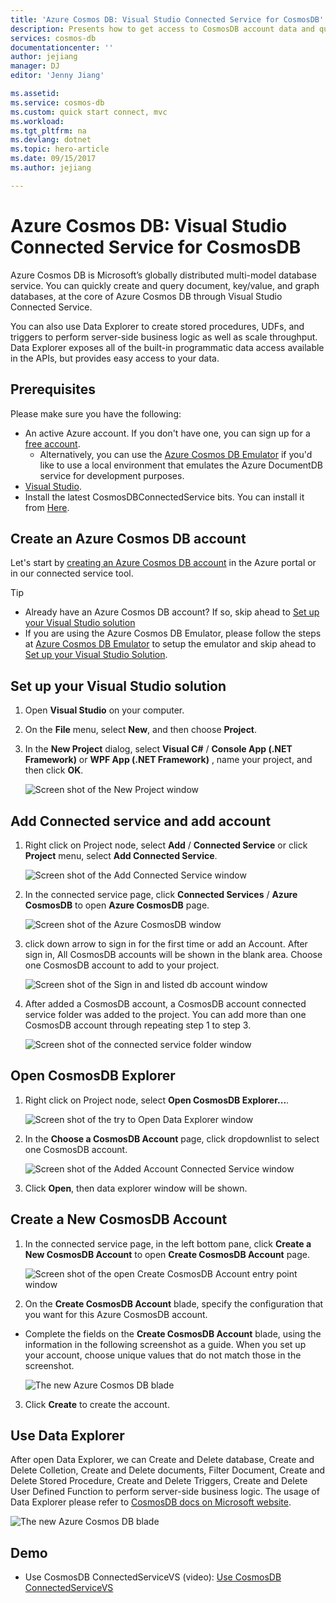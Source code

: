 ```yaml
---
title: 'Azure Cosmos DB: Visual Studio Connected Service for CosmosDB'
description: Presents how to get access to CosmosDB account data and query data through Visual Studio Connected Service
services: cosmos-db
documentationcenter: ''
author: jejiang
manager: DJ
editor: 'Jenny Jiang'

ms.assetid: 
ms.service: cosmos-db
ms.custom: quick start connect, mvc
ms.workload: 
ms.tgt_pltfrm: na
ms.devlang: dotnet
ms.topic: hero-article
ms.date: 09/15/2017
ms.author: jejiang

---
```

# Azure Cosmos DB: Visual Studio Connected Service for CosmosDB

Azure Cosmos DB is Microsoft’s globally distributed multi-model database service. You can quickly create and query document, key/value, and graph databases, at the core of Azure Cosmos DB through Visual Studio Connected Service. 

You can also use Data Explorer to create stored procedures, UDFs, and triggers to perform server-side business logic as well as scale throughput. Data Explorer exposes all of the built-in programmatic data access available in the APIs, but provides easy access to your data.

## Prerequisites

Please make sure you have the following:

* An active Azure account. If you don't have one, you can sign up for a [free account](https://azure.microsoft.com/free/). 
    * Alternatively, you can use the [Azure Cosmos DB Emulator](local-emulator.md)  if you'd like to use a local environment that emulates the Azure DocumentDB service for development purposes.
* [Visual Studio](http://www.visualstudio.com/).
* Install the latest CosmosDBConnectedService bits. You can install it from [Here](https://go.microsoft.com/fwlink/?linkid=858555).

## Create an Azure Cosmos DB account

Let's start by [creating an Azure Cosmos DB account](create-documentdb-dotnet.md) in the Azure portal or in our connected service tool.

> [!TIP]
> * Already have an Azure Cosmos DB account? If so, skip ahead to [Set up your Visual Studio solution](#SetupVS)
> * If you are using the Azure Cosmos DB Emulator, please follow the steps at [Azure Cosmos DB Emulator](local-emulator.md) to setup the emulator and skip ahead to [Set up your Visual Studio Solution](#SetupVS). 
>
>

## <a id="SetupVS"></a>Set up your Visual Studio solution
1. Open **Visual Studio** on your computer.
2. On the **File** menu, select **New**, and then choose **Project**.
3. In the **New Project** dialog, select **Visual C#** / **Console App (.NET Framework)** or **WPF App (.NET Framework)** , name your project, and then click **OK**.

    ![Screen shot of the New Project window](./media/connected-service/connected-service-new-project.png)

## Add Connected service and add account
1. Right click on Project node, select **Add** / **Connected Service** or click **Project** menu, select **Add Connected Service**.

    ![Screen shot of the Add Connected Service window](./media/connected-service/connected-service-add-connectedservice-rightclick.png)
2. In the connected service page, click **Connected Services** / **Azure CosmosDB** to open **Azure CosmosDB** page.

    ![Screen shot of the Azure CosmosDB window](./media/connected-service/connected-service-choose-azure-cosmosdb.png)
3. click down arrow to sign in for the first time or add an Account. After sign in, All CosmosDB accounts will be shown in the blank area. Choose one CosmosDB account to add to your project.

    ![Screen shot of the Sign in and listed db account window](./media/connected-service/connected-service-add-db-account.png)
4. After added a CosmosDB account, a CosmosDB account connected service folder was added to the project. You can add more than one CosmosDB account through repeating step 1 to step 3.

    ![Screen shot of the connected service folder window](./media/connected-service/connected-service-add-connectedservice-folder.png)

## Open CosmosDB Explorer
1. Right click on Project node, select **Open CosmosDB Explorer...**.

    ![Screen shot of the try to Open Data Explorer window](./media/connected-service/connected-service-right-click-open-data-exporer.png)
2. In the **Choose a CosmosDB Account** page, click dropdownlist to select one CosmosDB account.

    ![Screen shot of the Added Account Connected Service window](./media/connected-service/connected-service-open-explorer.png)
3. Click **Open**, then data explorer window will be shown.

## Create a New CosmosDB Account
1. In the connected service page, in the left bottom pane, click **Create a New CosmosDB Account** to open **Create CosmosDB Account** page.

    ![Screen shot of the open Create CosmosDB Account entry point window](./media/connected-service/connected-service-click-new-db-account.png)
2. On the **Create CosmosDB Account** blade, specify the configuration that you want for this Azure CosmosDB account.

* Complete the fields on the **Create CosmosDB Account** blade, using the information in the following screenshot as a guide. When you set up your account, choose unique values that do not match those in the screenshot. 

     ![The new Azure Cosmos DB blade](./media/connected-service/connected-service-create-new-account.png)        
3. Click **Create** to create the account.

## Use Data Explorer

After open Data Explorer, we can Create and Delete database, Create and Delete Colletion, Create and Delete documents, Filter Document, Create and Delete Stored Procedure, Create and Delete Triggers, Create and Delete User Defined Function to perform server-side business logic. The usage of Data Explorer please refer to [CosmosDB docs on Microsoft website](https://docs.microsoft.com/en-us/azure/cosmos-db/).

   ![The new Azure Cosmos DB blade](./media/connected-service/connected-service-dataexplorerui.png)

## Demo
* Use CosmosDB ConnectedServiceVS (video): [Use CosmosDB ConnectedServiceVS](https://go.microsoft.com/fwlink/?linkid=858556)




